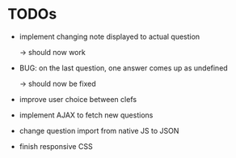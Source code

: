 # TODOs

- implement changing note displayed to actual question

  -> should now work
- BUG: on the last question, one answer comes up as undefined

  -> should now be fixed

  
- improve user choice between clefs
- implement AJAX to fetch new questions
- change question import from native JS to JSON
- finish responsive CSS